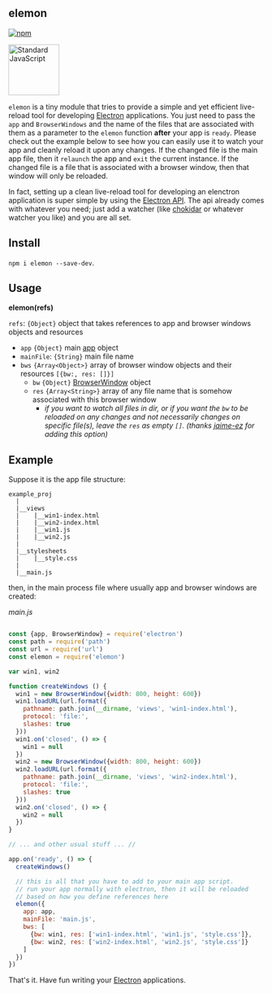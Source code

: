 elemon
------

[![npm](https://img.shields.io/npm/v/elemon.svg?style=flat-square)](https://www.npmjs.com/package/elemon)

<a href="https://github.com/feross/standard"><img src="https://cdn.rawgit.com/feross/standard/master/sticker.svg" alt="Standard JavaScript" width="100"></a>

`elemon` is a tiny module that tries to provide a simple and yet efficient live-reload tool for developing [Electron](https://github.com/electron/electron) applications. You just need to pass the `app` and `BrowserWindows` and the name of the files that are associated with them as a parameter to the `elemon` function **after** your app is `ready`. Please check out the example below to see how you can easily use it to watch your app and cleanly reload it upon any changes. If the changed
file is the main app file, then it `relaunch` the app and `exit` the current instance. If the changed file is a file that is associated with a browser window, then that window will only be reloaded.

In fact, setting up a clean live-reload tool for developing an elenctron application is super simple by using the [Electron API](https://github.com/electron/electron/tree/master/docs). The api already comes with whatever you need; just add a watcher (like [chokidar](https://github.com/paulmillr/chokidar) or whatever watcher you like) and you are all set.

Install
-------

  `npm i elemon --save-dev`.

Usage
-----

**elemon(refs)**

`refs`: `{Object}` object that takes references to app and browser windows objects and resources
  - `app` `{Object}` main [app](https://github.com/electron/electron/blob/master/docs/api/app.md) object
  - `mainFile`: `{String}` main file name
  - `bws` `{Array<Object>}` array of browser window objects and their resources `[{bw:, res: []}]`
    - `bw` `{Object}` [BrowserWindow](https://github.com/electron/electron/blob/master/docs/api/browser-window.md) object
    - `res` `{Array<String>}` array of any file name that is somehow associated with this browser window
      - _if you want to watch all files in dir, or if you want the `bw` to be reloaded on any changes and not necessarily changes on specific file(s), leave the `res` as empty `[]`. (thanks [jaime-ez](https://github.com/jaime-ez) for adding this option)_

Example
-------

Suppose it is the app file structure:

```
example_proj
  |
  |__views
  |    |__win1-index.html
  |    |__win2-index.html
  |    |__win1.js
  |    |__win2.js
  |
  |__stylesheets
  |    |__style.css
  |
  |__main.js

```
then, in the main process file where usually app and browser windows are created:

*main.js*

```js

const {app, BrowserWindow} = require('electron')
const path = require('path')
const url = require('url')
const elemon = require('elemon')

var win1, win2

function createWindows () {
  win1 = new BrowserWindow({width: 800, height: 600})
  win1.loadURL(url.format({
    pathname: path.join(__dirname, 'views', 'win1-index.html'),
    protocol: 'file:',
    slashes: true
  }))
  win1.on('closed', () => {
    win1 = null
  })
  win2 = new BrowserWindow({width: 800, height: 600})
  win2.loadURL(url.format({
    pathname: path.join(__dirname, 'views', 'win2-index.html'),
    protocol: 'file:',
    slashes: true
  }))
  win2.on('closed', () => {
    win2 = null
  })
}

// ... and other usual stuff ... //

app.on('ready', () => {
  createWindows()

  // this is all that you have to add to your main app script.
  // run your app normally with electron, then it will be reloaded
  // based on how you define references here
  elemon({
    app: app,
    mainFile: 'main.js',
    bws: [
      {bw: win1, res: ['win1-index.html', 'win1.js', 'style.css']},
      {bw: win2, res: ['win2-index.html', 'win2.js', 'style.css']}
    ]
  })
})
```

That's it. Have fun writing your [Electron](https://github.com/electron/electron) applications.

